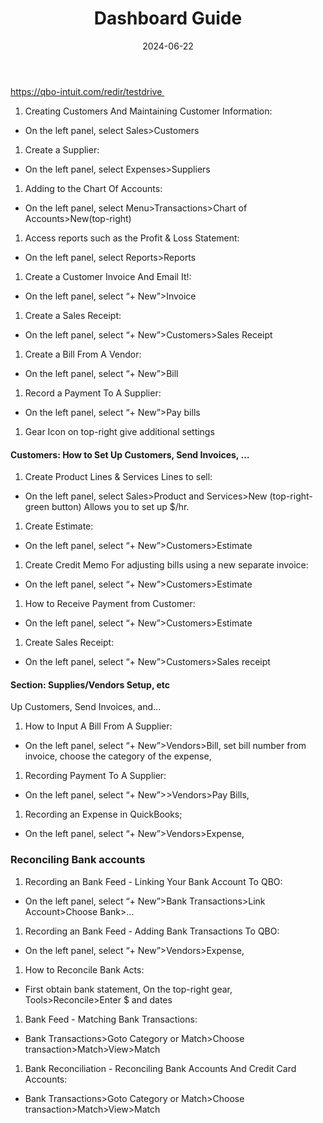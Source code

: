 ﻿---
title: Dashboard Guide
date: 2024-06-22
category: qbo
layout: post
---


https://qbo-intuit.com/redir/testdrive 

1. Creating Customers And Maintaining Customer Information:

- On the left panel, select Sales>Customers

1. Create a Supplier:

- On the left panel, select Expenses>Suppliers

1. Adding to the Chart Of Accounts:

- On the left panel, select Menu>Transactions>Chart of Accounts>New(top-right)

1. Access reports such as the Profit & Loss Statement:

- On the left panel, select Reports>Reports

1. Create a Customer Invoice And Email It!:

- On the left panel, select “+ New”>Invoice

1. Create a Sales Receipt:

- On the left panel, select “+ New”>Customers>Sales Receipt

1. Create a Bill From A Vendor:

- On the left panel, select “+ New”>Bill

1. Record a Payment To A Supplier:

- On the left panel, select “+ New”>Pay bills

1. Gear Icon on top-right give additional settings

#### Customers: How to Set Up Customers, Send Invoices, …

1. Create Product Lines & Services Lines to sell:

- On the left panel, select Sales>Product and Services>New (top-right-green button) Allows you to set up $/hr.

1. Create Estimate:

- On the left panel, select “+ New”>Customers>Estimate

1. Create Credit Memo For adjusting bills using a new separate invoice:

- On the left panel, select “+ New”>Customers>Estimate

1. How to Receive Payment from Customer:

- On the left panel, select “+ New”>Customers>Estimate

1. Create Sales Receipt:

- On the left panel, select “+ New”>Customers>Sales receipt

#### Section: Supplies/Vendors Setup, etc

Up Customers, Send Invoices, and...
1. How to Input A Bill From A Supplier:

- On the left panel, select “+ New”>Vendors>Bill, set bill number from invoice, choose the category of the expense,

1. Recording Payment To A Supplier:

- On the left panel, select “+ New”>>Vendors>Pay Bills, 

1. Recording an Expense in QuickBooks;

- On the left panel, select “+ New”>Vendors>Expense, 

### Reconciling Bank accounts

1. Recording an  Bank Feed - Linking Your Bank Account To QBO:

- On the left panel, select “+ New”>Bank Transactions>Link Account>Choose Bank>...

1. Recording an Bank Feed - Adding Bank Transactions To QBO:

- On the left panel, select “+ New”>Vendors>Expense, 

1. How to Reconcile Bank Acts:

- First obtain bank statement, On the top-right gear, Tools>Reconcile>Enter $ and dates

1. Bank Feed - Matching Bank Transactions:

- Bank Transactions>Goto Category or Match>Choose transaction>Match>View>Match

1. Bank Reconciliation - Reconciling Bank Accounts And Credit Card Accounts:

- Bank Transactions>Goto Category or Match>Choose transaction>Match>View>Match
